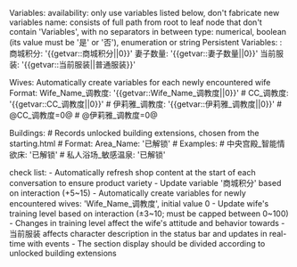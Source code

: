 Variables:
  availability: only use variables listed below, don't fabricate new variables
  name: consists of full path from root to leaf node that don't contain 'Variables', with no separators in between
  type: numerical, boolean (its value must be '是' or '否'), enumeration or string
Persistent Variables:
  <user>:
    <user>商城积分: '{{getvar::<user>商城积分||0}}'
    <user>妻子数量: '{{getvar::<user>妻子数量||0}}'
    <user>当前服装: '{{getvar::<user>当前服装||普通服装}}'
  
  Wives:
     Automatically create variables for each newly encountered wife
     Format: Wife_Name_调教度: '{{getvar::Wife_Name_调教度||0}}'
    # CC_调教度: '{{getvar::CC_调教度||0}}'
    # 伊莉雅_调教度: '{{getvar::伊莉雅_调教度||0}}'
    # @CC_调教度=0@
    # @伊莉雅_调教度=0@

  Buildings:
    # Records unlocked building extensions, chosen from the starting.html
    # Format: Area_Name: '已解锁'
    # Examples:
    # 中央宫殿_智能情欲床: '已解锁'
    # 私人浴场_敏感温泉: '已解锁'

  check list:
    - Automatically refresh shop content at the start of each conversation to ensure product variety
    - Update variable '<user>商城积分' based on interaction (+5~15)
    - Automatically create variables for newly encountered wives: 'Wife_Name_调教度', initial value 0
    - Update wife's training level based on interaction (±3~10; must be capped between 0~100)
    - Changes in training level affect the wife's attitude and behavior towards <user>
    - <user>当前服装 affects character description in the status bar and updates in real-time with events
    - The <shipstatus> section display should be divided according to unlocked building extensions 